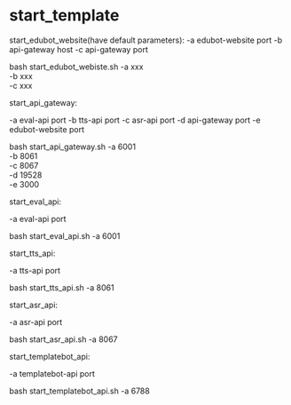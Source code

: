 # start_template

start_edubot_website(have default parameters):
-a edubot-website port
-b api-gateway host
-c api-gateway port

bash start_edubot_webiste.sh -a xxx \
                             -b xxx \
                             -c xxx

start_api_gateway:

-a eval-api port
-b tts-api port
-c asr-api port
-d api-gateway port
-e edubot-website port

bash start_api_gateway.sh -a 6001 \
                          -b 8061 \
                          -c 8067 \
                          -d 19528 \
                          -e 3000



start_eval_api:

-a eval-api port

bash start_eval_api.sh -a 6001 



start_tts_api:

-a tts-api port

bash start_tts_api.sh -a 8061



start_asr_api:

-a asr-api port

bash start_asr_api.sh -a 8067 



start_templatebot_api:

-a templatebot-api port

bash start_templatebot_api.sh -a 6788 